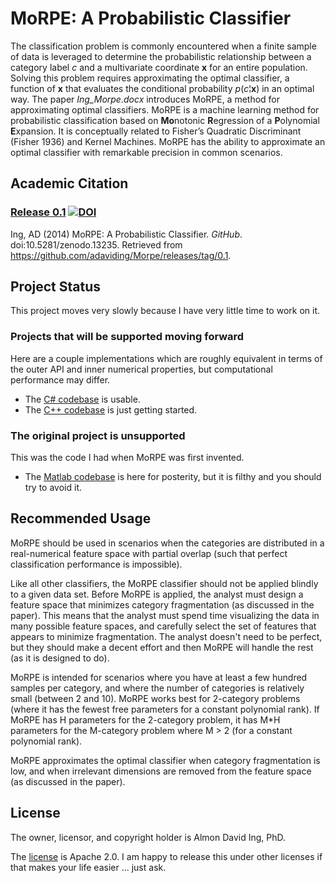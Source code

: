 # MoRPE:  A Probabilistic Classifier
The classification problem is commonly encountered when a finite sample of data is leveraged to determine the probabilistic relationship between a category label  *c*  and a multivariate coordinate  **x**   for an entire population.  Solving this problem requires approximating the optimal classifier, a function of  **x**   that evaluates the conditional probability  *p*(*c*¦**x**)  in an optimal way.  The paper *Ing_Morpe.docx* introduces MoRPE, a method for approximating optimal classifiers.  MoRPE is a machine learning method for probabilistic classification based on **Mo**notonic **R**egression of a **P**olynomial **E**xpansion.  It is conceptually related to Fisher’s Quadratic Discriminant (Fisher 1936) and Kernel Machines.  MoRPE has the ability to approximate an optimal classifier with remarkable precision in common scenarios.

## Academic Citation
### [Release 0.1](https://github.com/adaviding/Morpe/releases/tag/0.1) [![DOI](https://zenodo.org/badge/doi/10.5281/zenodo.13235.svg)](http://dx.doi.org/10.5281/zenodo.13235)

Ing, AD (2014) MoRPE:  A Probabilistic Classifier.  *GitHub*.  doi:10.5281/zenodo.13235.  Retrieved from https://github.com/adaviding/Morpe/releases/tag/0.1.

## Project Status
This project moves very slowly because I have very little time to work on it.

### Projects that will be supported moving forward
Here are a couple implementations which are roughly equivalent in terms of the outer API and inner numerical properties, but computational performance may differ. 

* The [C# codebase](src/csharp/readme.md) is usable.
* The [C++ codebase](src/cpp/readme.md) is just getting started.

### The original project is unsupported
This was the code I had when MoRPE was first invented.

* The [Matlab codebase](src/matlab/readme.md) is here for posterity, but it is filthy and you should try to avoid it.

## Recommended Usage
MoRPE should be used in scenarios when the categories are distributed in a real-numerical feature space with partial overlap (such that perfect classification performance is impossible).

Like all other classifiers, the MoRPE classifier should not be applied blindly to a given data set.  Before MoRPE is applied, the analyst must design a feature space that minimizes category fragmentation (as discussed in the paper).  This means that the analyst must spend time visualizing the data in many possible feature spaces, and carefully select the set of features that appears to minimize fragmentation.  The analyst doesn't need to be perfect, but they should make a decent effort and then MoRPE will handle the rest (as it is designed to do).

MoRPE is intended for scenarios where you have at least a few hundred samples per category, and where the number of categories is relatively small (between 2 and 10).  MoRPE works best for 2-category problems (where it has the fewest free parameters for a constant polynomial rank).  If MoRPE has H parameters for the 2-category problem, it has M*H parameters for the M-category problem where M > 2 (for a constant polynomial rank).

MoRPE approximates the optimal classifier when category fragmentation is low, and when irrelevant dimensions are removed from the feature space (as discussed in the paper).

## License
The owner, licensor, and copyright holder is Almon David Ing, PhD.

The [license](license.md) is Apache 2.0.  I am happy to release this under other licenses if that makes your life easier ... just ask.
